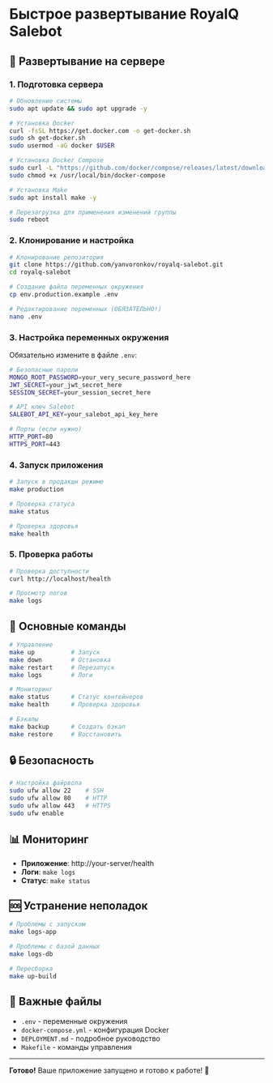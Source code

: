 # Быстрое развертывание RoyalQ Salebot

## 🚀 Развертывание на сервере

### 1. Подготовка сервера

```bash
# Обновление системы
sudo apt update && sudo apt upgrade -y

# Установка Docker
curl -fsSL https://get.docker.com -o get-docker.sh
sudo sh get-docker.sh
sudo usermod -aG docker $USER

# Установка Docker Compose
sudo curl -L "https://github.com/docker/compose/releases/latest/download/docker-compose-$(uname -s)-$(uname -m)" -o /usr/local/bin/docker-compose
sudo chmod +x /usr/local/bin/docker-compose

# Установка Make
sudo apt install make -y

# Перезагрузка для применения изменений группы
sudo reboot
```

### 2. Клонирование и настройка

```bash
# Клонирование репозитория
git clone https://github.com/yanvoronkov/royalq-salebot.git
cd royalq-salebot

# Создание файла переменных окружения
cp env.production.example .env

# Редактирование переменных (ОБЯЗАТЕЛЬНО!)
nano .env
```

### 3. Настройка переменных окружения

Обязательно измените в файле `.env`:

```bash
# Безопасные пароли
MONGO_ROOT_PASSWORD=your_very_secure_password_here
JWT_SECRET=your_jwt_secret_here
SESSION_SECRET=your_session_secret_here

# API ключ Salebot
SALEBOT_API_KEY=your_salebot_api_key_here

# Порты (если нужно)
HTTP_PORT=80
HTTPS_PORT=443
```

### 4. Запуск приложения

```bash
# Запуск в продакшн режиме
make production

# Проверка статуса
make status

# Проверка здоровья
make health
```

### 5. Проверка работы

```bash
# Проверка доступности
curl http://localhost/health

# Просмотр логов
make logs
```

## 🔧 Основные команды

```bash
# Управление
make up          # Запуск
make down        # Остановка
make restart     # Перезапуск
make logs        # Логи

# Мониторинг
make status      # Статус контейнеров
make health      # Проверка здоровья

# Бэкапы
make backup      # Создать бэкап
make restore     # Восстановить
```

## 🔒 Безопасность

```bash
# Настройка файрвола
sudo ufw allow 22    # SSH
sudo ufw allow 80    # HTTP
sudo ufw allow 443   # HTTPS
sudo ufw enable
```

## 📊 Мониторинг

- **Приложение**: http://your-server/health
- **Логи**: `make logs`
- **Статус**: `make status`

## 🆘 Устранение неполадок

```bash
# Проблемы с запуском
make logs-app

# Проблемы с базой данных
make logs-db

# Пересборка
make up-build
```

## 📝 Важные файлы

- `.env` - переменные окружения
- `docker-compose.yml` - конфигурация Docker
- `DEPLOYMENT.md` - подробное руководство
- `Makefile` - команды управления

---

**Готово!** Ваше приложение запущено и готово к работе! 🎉
